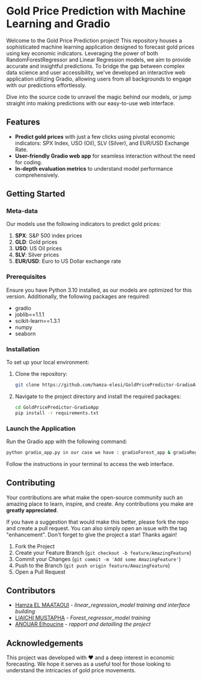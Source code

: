 # Gold Price Prediction with Machine Learning and Gradio

Welcome to the Gold Price Prediction project! This repository houses a sophisticated machine learning application designed to forecast gold prices using key economic indicators. Leveraging the power of both RandomForestRegressor and Linear Regression models, we aim to provide accurate and insightful predictions. To bridge the gap between complex data science and user accessibility, we've developed an interactive web application utilizing Gradio, allowing users from all backgrounds to engage with our predictions effortlessly.

Dive into the source code to unravel the magic behind our models, or jump straight into making predictions with our easy-to-use web interface.

## Features
- **Predict gold prices** with just a few clicks using pivotal economic indicators: SPX Index, USO (Oil), SLV (Silver), and EUR/USD Exchange Rate.
- **User-friendly Gradio web app** for seamless interaction without the need for coding.
- **In-depth evaluation metrics** to understand model performance comprehensively.

## Getting Started

### Meta-data
Our models use the following indicators to predict gold prices:
1. **SPX**: S&P 500 index prices
2. **GLD**: Gold prices
3. **USO**: US Oil prices
4. **SLV**: Silver prices
5. **EUR/USD**: Euro to US Dollar exchange rate

### Prerequisites
Ensure you have Python 3.10 installed, as our models are optimized for this version. Additionally, the following packages are required:
- gradio
- joblib==1.1.1
- scikit-learn==1.3.1
- numpy
- seaborn

### Installation
To set up your local environment:
1. Clone the repository:
   ```sh
   git clone https://github.com/hamza-elesi/GoldPricePredictor-GradioApp.git
   ```
2. Navigate to the project directory and install the required packages:
   ```sh
   cd GoldPricePredictor-GradioApp
   pip install -r requirements.txt
   ```

### Launch the Application
Run the Gradio app with the following command:
```sh
python gradio_app.py in our case we have : gradioForest_app & gradioReg_app and fullapp
```
Follow the instructions in your terminal to access the web interface.

## Contributing
Your contributions are what make the open-source community such an amazing place to learn, inspire, and create. Any contributions you make are **greatly appreciated**.

If you have a suggestion that would make this better, please fork the repo and create a pull request. You can also simply open an issue with the tag "enhancement".
Don't forget to give the project a star! Thanks again!

1. Fork the Project
2. Create your Feature Branch (`git checkout -b feature/AmazingFeature`)
3. Commit your Changes (`git commit -m 'Add some AmazingFeature'`)
4. Push to the Branch (`git push origin feature/AmazingFeature`)
5. Open a Pull Request

## Contributors
- [Hamza EL MAATAOUI](https://github.com/hamza-elesi) - *linear_regression_model training and  interface building*
- [LIAICHI MUSTAPHA](https://github.com/MuLIAICHI) - *Forest_regressor_model training*
- [ANOUAR Elhoucine](https://github.com/ANOUAR-ELHOUCINE) - *rapport and detailling the project*

## Acknowledgements
This project was developed with ❤️ and a deep interest in economic forecasting. We hope it serves as a useful tool for those looking to understand the intricacies of gold price movements.